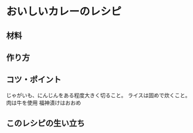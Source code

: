 # おいしいカレーのレシピ
## 材料

## 作り方

## コツ・ポイント
じゃがいも、にんじんをある程度大きく切ること。
ライスは固めで炊くこと。
肉は牛を使用
福神漬けはおおめ
## このレシピの生い立ち
